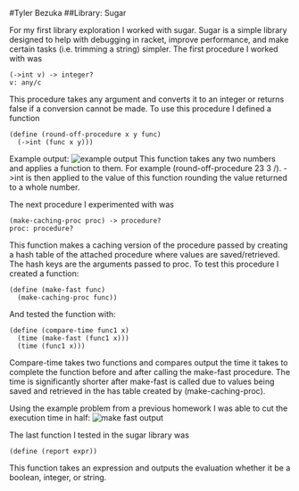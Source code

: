 #Tyler Bezuka
##Library: Sugar

For my first library exploration I worked with sugar. Sugar is a simple library designed to help with debugging in racket,
improve performance, and make certain tasks (i.e. trimming a string) simpler. The first procedure I worked with was
```
(->int v) -> integer?
v: any/c
```
This procedure takes any argument and converts it to an integer or returns false if a conversion cannot be made. To use this
procedure I defined a function
``` 
(define (round-off-procedure x y func)
  (->int (func x y)))
```
Example output:
![example output](https://github.com/tylerbezuka/FP1/blob/patch-1/fp1-ex.png)
This function takes any two numbers and applies a function to them. For example (round-off-procedure 23 3 /). ->int is then
applied to the value of this function rounding the value returned to a whole number. 

The next procedure I experimented with was 
```
(make-caching-proc proc) -> procedure?
proc: procedure?
```
This function makes a caching version of the procedure passed by creating a hash table of the attached procedure where
values are saved/retrieved. The hash keys are the arguments passed to proc. To test this procedure I created a function:
```
(define (make-fast func)
  (make-caching-proc func))
```
And tested the function with: 
```
(define (compare-time func1 x)
  (time (make-fast (func1 x)))
  (time (func1 x)))
```
Compare-time takes two functions and compares output the time it takes to complete the function before and after calling the make-fast procedure. The time is significantly shorter after make-fast is called due to values being saved and retrieved in the has table created by (make-caching-proc). 

Using the example problem from a previous homework I was able to cut the execution time in half: 
![make fast output](https://github.com/tylerbezuka/FP1/blob/patch-1/make-fast.png)

The last function I tested in the sugar library was
```
(define (report expr))
```
This function takes an expression and outputs the evaluation whether it be a boolean, integer, or string. 
